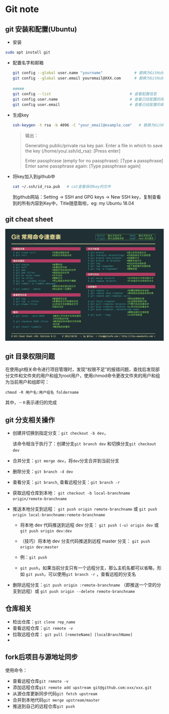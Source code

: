 # Git note

## git 安装和配置(Ubuntu)

* 安装

```bash
sudo apt install git
```

* 配置名字和邮箱

  ```bash
  git config --global user.name "yourname"              # 替换为GitHub用户名
  git config --global user.email youremail@XXX.com      # 替换为GitHub的注册邮箱
  
  #####
  git config --list									  # 查看配置信息
  git config user.name								  # 查看已经配置的用户名
  git config user.email								  # 查看已经配置的邮箱
  ```

* 生成key

  ```bash
  ssh-keygen -t rsa -b 4096 -C "your_email@example.com"   # 替换为GitHub的注册邮箱
  ```

  > 输出：
  >
  > Generating public/private rsa key pair.
  > Enter a file in which to save the key (/home/you/.ssh/id_rsa): [Press enter]
  >
  > Enter passphrase (empty for no passphrase): [Type a passphrase]
  > Enter same passphrase again: [Type passphrase again]

* 将key加入到github中

  ```bash
  cat ~/.ssh/id_rsa.pub   # cat查看保存key的文件
  ```

  到github网站：Setting -> SSH and GPG keys -> New SSH key，复制查看到的所有内容到Key中，Title随意取啦，eg: my Ubuntu 18.04



## git cheat sheet

![](https://github.com/zcgeqian/notes/raw/master/images/git_cheat.jpg)



## git 目录权限问题

在使用git相关命令进行项目管理时，发现“权限不足”的报错问题，查找后发现部分文件和文件夹的用户和组为root用户，使用chmod命令更改文件夹的用户和组为当前用户和组即可：

`chmod -R 用户名:用户组名 foldername `

其中，`－Ｒ`表示递归的完成



## git 分支相关操作

* 创建并切换到指定分支：`git checkout -b dev`，

  该命令相当于执行了：创建分支`git branch dev`  和切换分支`git checkout dev`　

* 合并分支：`git merge dev`，将`dev`分支合并到当前分支

* 删除分支：`git branch -d dev`

* 查看分支：`git branch`, 查看远程分支：`git branch -r`

* 获取远程仓库到本地： `git checkout -b local-branchname origin/remote-branchname`

* 推送本地分支到远程： `git push origin remote-branchname` 或 `git push origin local-branchname:remote-branchname`

  - 将本地 dev 代码推送到远程 dev 分支： `git push (-u) origin dev` 或 `git push origin dev:dev`
  - （技巧）将本地 dev 分支代码推送到远程 master 分支： `git push origin dev:master`

  - 例：`git push `
  - `git push`，如果当前分支只有一个远程分支，那么主机名都可以省略，形如 `git push`，可以使用`git branch -r` ，查看远程的分支名

* 删除远程分支：`git push origin :remote-branchname` （即推送一个空的分支到远程）或 `git push origin --delete remote-branchname`



## 仓库相关

* 检出仓库：`git clone rep_name`
* 查看远程仓库：`git remote -v`
* 拉取远程仓库： `git pull [remoteName] [localBranchName]`
* 



##  fork后项目与源地址同步

使用命令：

* 查看远程仓库`git remote -v`
* 添加远程仓库`git remote add upstream git@github.com:xxx/xxx.git`
* 从源仓库更新同步代码`git fetch upstream`
* 合并到本地代码`git merge upstream/master`
* 推送到自己的远程仓库`git push`

